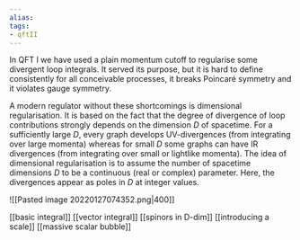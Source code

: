 ```yaml
---
alias:
tags:
- qftII
---
```

In QFT I we have used a plain momentum cutoff to regularise some divergent loop integrals. It served its purpose, but it is hard to define consistently for all conceivable processes, it breaks Poincaré symmetry and it violates gauge symmetry.

A modern regulator without these shortcomings is dimensional regularisation. It is based on the fact that the degree of divergence of loop contributions strongly depends on the dimension $D$ of spacetime. For a sufficiently large $D$, every graph develops UV-divergences (from integrating over large momenta) whereas for small $D$ some graphs can have IR divergences (from integrating over small or lightlike momenta). The idea of dimensional regularisation is to assume the number of spacetime dimensions $D$ to be a continuous (real or complex) parameter. Here, the divergences appear as poles in $D$ at integer values.


![[Pasted image 20220127074352.png|400]]

[[basic integral]]
[[vector integral]]
[[spinors in D-dim]]
[[introducing a scale]]
[[massive scalar bubble]]